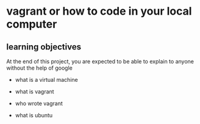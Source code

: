 # vagrant or how to code in your local computer

## learning objectives
At the end of this project, you are expected to be able to explain to anyone without the help of google

* what is a virtual machine

* what is vagrant 

* who wrote vagrant 

* what is ubuntu
